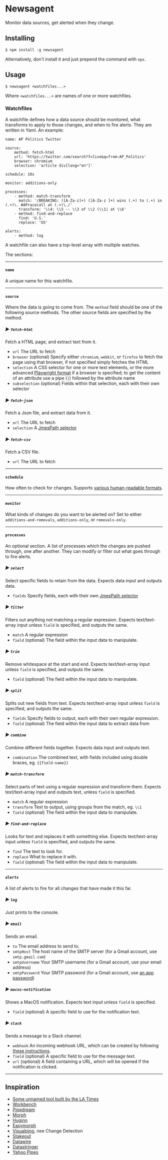 Newsagent
=========

Monitor data sources, get alerted when they change.


Installing
----------

    $ npm install -g newsagent

Alternatively, don't install it and just prepend the command with `npx`.


Usage
-----

    $ newsagent <watchfiles...>

Where `<watchfiles...>` are names of one or more watchfiles.


### Watchfiles

A watchfile defines how a data source should be monitored, what transforms to apply to those changes, and when to fire alerts. They are written in Yaml. An example:

    name: AP Politics Twitter

    source:
        method: fetch-html
        url: 'https://twitter.com/search?f=live&q=from:AP_Politics'
        browser: chromium
        selection: 'article div[lang="en"]'

    schedule: 10s

    monitor: additions-only

    processes:
        - method: match-transform
          match: '/BREAKING: ([A-Za-z]+) ([A-Za-z ]+) wins (.+) to (.+) in (.+)\. #APracecall at (.+)\./'
          transform: '\\4: \\5 -- \\3 of \\2 (\\1) at \\6'
        - method: find-and-replace
          find: 'U.S.'
          replace: 'US'

    alerts:
        - method: log

A watchfile can also have a top-level array with multiple watches.

The sections:

<hr>

#### `name`

A unique name for this watchfile.

<hr>

#### `source`

Where the data is going to come from. The `method` field should be one of the following source methods. The other source fields are specified by the method.

##### ► `fetch-html`

Fetch a HTML page, and extract text from it.

* `url` The URL to fetch
* `browser` (optional) Specify either `chromium`, `webkit`, or `firefox` to fetch the page using that browser, if not specified simply fetches the HTML
* `selection` A CSS selector for one or more text elements, or the more advanced [Playwright format](https://playwright.dev/#path=docs/selectors.md) if a browser is specified; to get the content of an attribute use a pipe (`|`) followed by the attribute name
* `subselection` (optional) Fields within that selection, each with their own selector

##### ► `fetch-json`

Fetch a Json file, and extract data from it.

* `url` The URL to fetch
* `selection` A [JmesPath selector](https://jmespath.org/tutorial.html)

##### ► `fetch-csv`

Fetch a CSV file.

* `url` The URL to fetch

<hr>

#### `schedule`

How often to check for changes. Supports [various human-readable formats](https://github.com/breejs/bree#job-interval-and-timeout-values).

<hr>

#### `monitor`

What kinds of changes do you want to be alerted on? Set to either `additions-and-removals`, `additions-only`, or `removals-only`.

<hr>

#### `processes`

An optional section. A list of processes which the changes are pushed through, one after another. They can modify or filter out what goes through to fire alerts.

##### ► `select`

Select specific fields to retain from the data. Expects data input and outputs data.

* `fields` Specify fields, each with their own [JmesPath selector](https://jmespath.org/tutorial.html)

##### ► `filter`

Filters out anything not matching a regular expression. Expects text/text-array input unless `field` is specified, and outputs the same.

* `match` A regular expression
* `field` (optional) The field within the input data to manipulate.

##### ► `trim`

Remove whitespace at the start and end. Expects text/text-array input unless `field` is specified, and outputs the same.

* `field` (optional) The field within the input data to manipulate.

##### ► `split`

Splits out new fields from text. Expects text/text-array input unless `field` is specified, and outputs the same.

* `fields` Specify fields to output, each with their own regular expression.
* `field` (optional) The field within the input data to extract data from

##### ► `combine`

Combine different fields together. Expects data input and outputs text.

* `combination` The combined text, with fields included using double braces, eg. `{{field-name}}`

##### ► `match-transform`

Select parts of text using a regular expression and transform them. Expects text/text-array input and outputs text, unless `field` is specified.

* `match` A regular expression
* `transform` Text to output, using groups from the match, eg. `\\1`
* `field` (optional) The field within the input data to manipulate.

##### ► `find-and-replace`

Looks for text and replaces it with something else. Expects text/text-array input unless `field` is specified, and outputs the same.

* `find` The text to look for.
* `replace` What to replace it with.
* `field` (optional) The field within the input data to manipulate.

<hr>

#### `alerts`

A list of alerts to fire for all changes that have made it this far.

##### ► `log`

Just prints to the console.

##### ► `email`

Sends an email.

* `to` The email address to send to.
* `smtpHost` The host name of the SMTP server (for a Gmail account, use `smtp.gmail.com`)
* `smtpUsername` Your SMTP username (for a Gmail account, use your email address)
* `smtpPassword` Your SMTP password (for a Gmail account, use [an app password](https://myaccount.google.com/apppasswords))

##### ► `macos-notification`

Shows a MacOS notification. Expects text input unless `field` is specified.

* `field` (optional) A specific field to use for the notification text.

##### ► `slack`

Sends a message to a Slack channel.

* `webhook` An incoming webhook URL, which can be created by following [these instructions](https://api.slack.com/messaging/webhooks).
* `field` (optional) A specific field to use for the message text.
* `url` (optional) A field containing a URL, which will be opened if the notification is clicked.

<hr>


Inspiration
-----------

* [Some unnamed tool built by the LA Times](https://www.youtube.com/watch?v=iP-On8PzEy8)
* [Workbench](https://workbenchdata.com/)
* [Pipedream](https://pipedream.com/)
* [Morph](https://morph.io/)
* [Huginn](https://github.com/huginn/huginn)
* [Easymorph](https://easymorph.com/)
* [Visualping](https://visualping.io/), nee Change Detection
* [Stakeout](https://github.com/veltman/stakeout)
* [Datawire](https://github.com/arc64/datawi.re)
* [Datastringer](https://github.com/BBC-News-Labs/datastringer)
* [Yahoo Pipes](https://en.wikipedia.org/wiki/Yahoo!_Pipes)
